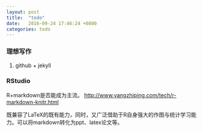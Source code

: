 ```yaml
---
layout: post
title:  "todo"
date:   2016-09-24 17:46:24 +0800
categories: todo
---
```


### 理想写作
1. github + jekyll

### RStudio
R+markdown是否能成为主流。
http://www.yangzhiping.com/tech/r-markdown-knitr.html

既兼容了LaTeX的既有能力，同时，又广泛借助于R自身强大的作图与统计学习能力。可以将markdown转化为ppt、latex论文等。
